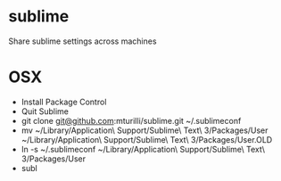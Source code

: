 # sublime
Share sublime settings across machines

# OSX

- Install Package Control
- Quit Sublime
- git clone git@github.com:mturilli/sublime.git ~/.sublimeconf
- mv ~/Library/Application\ Support/Sublime\ Text\ 3/Packages/User ~/Library/Application\ Support/Sublime\ Text\ 3/Packages/User.OLD
- ln -s ~/.sublimeconf ~/Library/Application\ Support/Sublime\ Text\ 3/Packages/User
- subl
